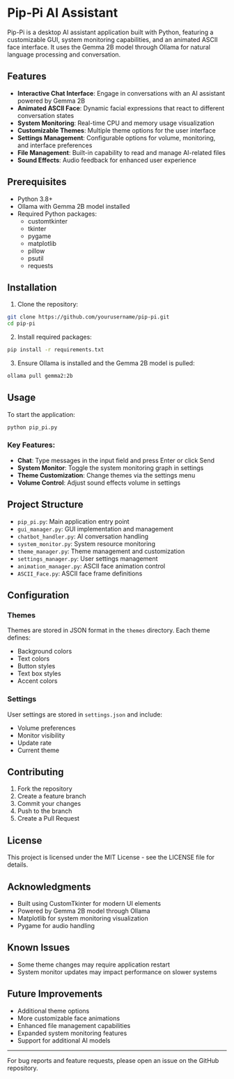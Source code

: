 # Pip-Pi AI Assistant

Pip-Pi is a desktop AI assistant application built with Python, featuring a customizable GUI, system monitoring capabilities, and an animated ASCII face interface. It uses the Gemma 2B model through Ollama for natural language processing and conversation.

## Features

- **Interactive Chat Interface**: Engage in conversations with an AI assistant powered by Gemma 2B
- **Animated ASCII Face**: Dynamic facial expressions that react to different conversation states
- **System Monitoring**: Real-time CPU and memory usage visualization
- **Customizable Themes**: Multiple theme options for the user interface
- **Settings Management**: Configurable options for volume, monitoring, and interface preferences
- **File Management**: Built-in capability to read and manage AI-related files
- **Sound Effects**: Audio feedback for enhanced user experience

## Prerequisites

- Python 3.8+
- Ollama with Gemma 2B model installed
- Required Python packages:
  - customtkinter
  - tkinter
  - pygame
  - matplotlib
  - pillow
  - psutil
  - requests

## Installation

1. Clone the repository:
```bash
git clone https://github.com/yourusername/pip-pi.git
cd pip-pi
```

2. Install required packages:
```bash
pip install -r requirements.txt
```

3. Ensure Ollama is installed and the Gemma 2B model is pulled:
```bash
ollama pull gemma2:2b
```

## Usage

To start the application:

```bash
python pip_pi.py
```

### Key Features:

- **Chat**: Type messages in the input field and press Enter or click Send
- **System Monitor**: Toggle the system monitoring graph in settings
- **Theme Customization**: Change themes via the settings menu
- **Volume Control**: Adjust sound effects volume in settings

## Project Structure

- `pip_pi.py`: Main application entry point
- `gui_manager.py`: GUI implementation and management
- `chatbot_handler.py`: AI conversation handling
- `system_monitor.py`: System resource monitoring
- `theme_manager.py`: Theme management and customization
- `settings_manager.py`: User settings management
- `animation_manager.py`: ASCII face animation control
- `ASCII_Face.py`: ASCII face frame definitions

## Configuration

### Themes
Themes are stored in JSON format in the `themes` directory. Each theme defines:
- Background colors
- Text colors
- Button styles
- Text box styles
- Accent colors

### Settings
User settings are stored in `settings.json` and include:
- Volume preferences
- Monitor visibility
- Update rate
- Current theme

## Contributing

1. Fork the repository
2. Create a feature branch
3. Commit your changes
4. Push to the branch
5. Create a Pull Request

## License

This project is licensed under the MIT License - see the LICENSE file for details.

## Acknowledgments

- Built using CustomTkinter for modern UI elements
- Powered by Gemma 2B model through Ollama
- Matplotlib for system monitoring visualization
- Pygame for audio handling

## Known Issues

- Some theme changes may require application restart
- System monitor updates may impact performance on slower systems

## Future Improvements

- Additional theme options
- More customizable face animations
- Enhanced file management capabilities
- Expanded system monitoring features
- Support for additional AI models

---

For bug reports and feature requests, please open an issue on the GitHub repository.
